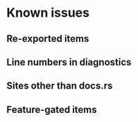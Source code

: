 # Known issues

## Re-exported items

## Line numbers in diagnostics

## Sites other than docs.rs

## Feature-gated items
